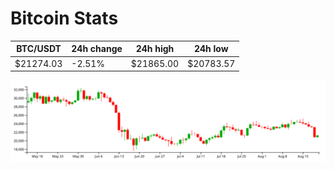 # Bitcoin Stats

BTC/USDT|24h change|24h high|24h low|
|---|---|---|---|
|$21274.03|-2.51%|$21865.00|$20783.57|

<img src="./chart.svg">
